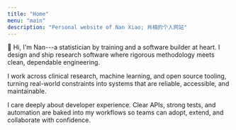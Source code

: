 ```yaml
---
title: "Home"
menu: "main"
description: "Personal website of Nan Xiao; 肖楠的个人网站"
---
```


👋 Hi, I'm Nan---a statistician by training and a software builder at heart.
I design and ship research software where rigorous methodology meets clean,
dependable engineering.

I work across clinical research, machine learning, and open source tooling,
turning real-world constraints into systems that are reliable, accessible,
and maintainable.

I care deeply about developer experience. Clear APIs, strong tests, and
automation are baked into my workflows so teams can adopt, extend,
and collaborate with confidence.

<style>
.landing {
    font-family: var(--tw-prose-font-serif);
    font-feature-settings: normal;
    font-weight: 400;
    font-size: 1.25rem;
}
</style>
